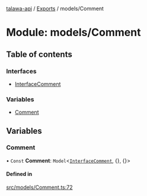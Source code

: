 [talawa-api](../README.md) / [Exports](../modules.md) / models/Comment

# Module: models/Comment

## Table of contents

### Interfaces

- [InterfaceComment](../interfaces/models_Comment.InterfaceComment.md)

### Variables

- [Comment](models_Comment.md#comment)

## Variables

### Comment

• `Const` **Comment**: `Model`\<[`InterfaceComment`](../interfaces/models_Comment.InterfaceComment.md), {}, {}\>

#### Defined in

[src/models/Comment.ts:72](https://github.com/PalisadoesFoundation/talawa-api/blob/0075fca/src/models/Comment.ts#L72)
